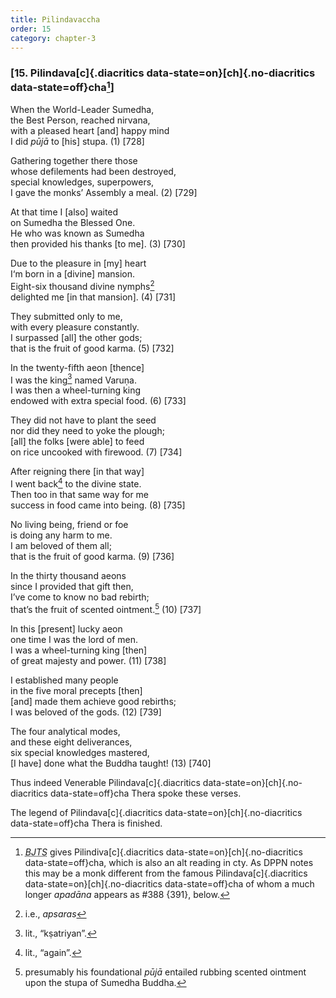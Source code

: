 ```yaml
---
title: Pilindavaccha
order: 15
category: chapter-3
---
```


### \[15. Pilindava[c]{.diacritics data-state=on}[ch]{.no-diacritics data-state=off}cha[^1]\]

When the World-Leader Sumedha,  
the Best Person, reached nirvana,  
with a pleased heart \[and\] happy mind  
I did *pūjā* to \[his\] stupa. (1) \[728\]

Gathering together there those  
whose defilements had been destroyed,  
special knowledges, superpowers,  
I gave the monks’ Assembly a meal. (2) \[729\]

At that time I \[also\] waited  
on Sumedha the Blessed One.  
He who was known as Sumedha  
then provided his thanks \[to me\]. (3) \[730\]

Due to the pleasure in \[my\] heart  
I‘m born in a \[divine\] mansion.  
Eight-six thousand divine nymphs[^2]  
delighted me \[in that mansion\]. (4) \[731\]

They submitted only to me,  
with every pleasure constantly.  
I surpassed \[all\] the other gods;  
that is the fruit of good karma. (5) \[732\]

In the twenty-fifth aeon \[thence\]  
I was the king[^3] named Varuṇa.  
I was then a wheel-turning king  
endowed with extra special food. (6) \[733\]

They did not have to plant the seed  
nor did they need to yoke the plough;  
\[all\] the folks \[were able\] to feed  
on rice uncooked with firewood. (7) \[734\]

After reigning there \[in that way\]  
I went back[^4] to the divine state.  
Then too in that same way for me  
success in food came into being. (8) \[735\]

No living being, friend or foe  
is doing any harm to me.  
I am beloved of them all;  
that is the fruit of good karma. (9) \[736\]

In the thirty thousand aeons  
since I provided that gift then,  
I’ve come to know no bad rebirth;  
that’s the fruit of scented ointment.[^5] (10) \[737\]

In this \[present\] lucky aeon  
one time I was the lord of men.  
I was a wheel-turning king \[then\]  
of great majesty and power. (11) \[738\]

I established many people  
in the five moral precepts \[then\]  
\[and\] made them achieve good rebirths;  
I was beloved of the gods. (12) \[739\]

The four analytical modes,  
and these eight deliverances,  
six special knowledges mastered,  
\[I have\] done what the Buddha taught! (13) \[740\]

Thus indeed Venerable Pilindava[c]{.diacritics data-state=on}[ch]{.no-diacritics data-state=off}cha Thera spoke these verses.

The legend of Pilindava[c]{.diacritics data-state=on}[ch]{.no-diacritics data-state=off}cha Thera is finished.

[^1]: <dfn id="#BJTS"><abbr title="Buddha Jayanthi Tripitaka Series">BJTS</abbr></dfn> gives Pilindiva[c]{.diacritics data-state=on}[ch]{.no-diacritics data-state=off}cha, which is also an alt reading in cty. As DPPN notes this may be a monk different from the famous Pilindava[c]{.diacritics data-state=on}[ch]{.no-diacritics data-state=off}cha of whom a much longer *apadāna* appears as \#388 {391}, below.

[^2]: i.e., *apsaras*

[^3]: lit., “kṣatriyan”.

[^4]: lit., “again”.

[^5]: presumably his foundational *pūjā* entailed rubbing scented ointment upon the stupa of Sumedha Buddha.
